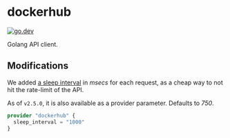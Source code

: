 [//]: # (Autogenerated by https://github.com/BarnabyShearer/meta)

# dockerhub

[![go.dev](https://pkg.go.dev/badge/github.com/Marfeel/dockerhub/)](https://pkg.go.dev/github.com/Marfeel/dockerhub/v2)

Golang API client.

## Modifications

We added [a sleep interval](https://github.com/Marfeel/dockerhub/blob/994dd6e9fbdfc0a97fbd61d1a9be27163af90aa7/v2/main.go#L269)
in _msecs_ for each request, as a cheap way to not hit the rate-limit of the API.

As of `v2.5.0`, it is also available as a provider parameter. Defaults to _750_.

```tf
provider "dockerhub" {
  sleep_interval = "1000"
}
```
